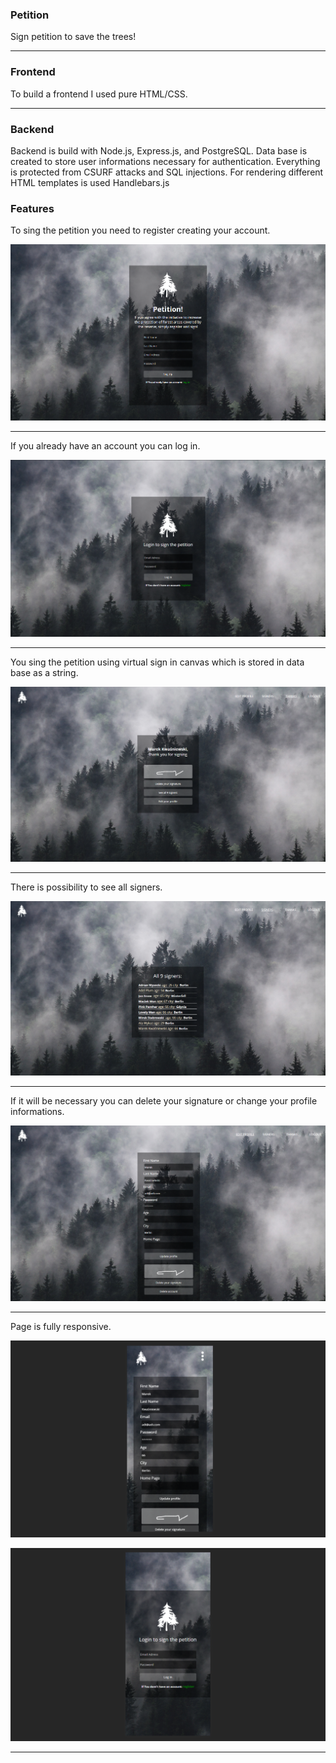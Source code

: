### Petition

Sign petition to save the trees!

---

### Frontend

To build a frontend I used pure HTML/CSS.

---

### Backend

Backend is build with Node.js, Express.js, and PostgreSQL. Data base is created to store user informations necessary for authentication.
Everything is protected from CSURF attacks and SQL injections.
For rendering different HTML templates is used Handlebars.js

### Features

To sing the petition you need to register creating your account.

![img](./images_readme/1.png)

---

If you already have an account you can log in.

![img](./images_readme/2.png)

---

You sing the petition using virtual sign in canvas which is stored in data base as a string.

![img](./images_readme/3.png)

---

There is possibility to see all signers.

![img](./images_readme/4.png)

---

If it will be necessary you can delete your signature or change your profile informations.

![img](./images_readme/5.png)

---

Page is fully responsive.

![img](./images_readme/6.png)

![img](./images_readme/7.png)

---
